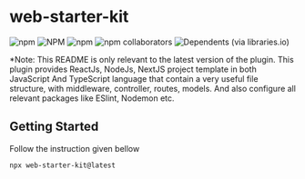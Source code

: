 # web-starter-kit
![npm](https://img.shields.io/npm/dt/web-starter-kit?style=flat-square)   ![NPM](https://img.shields.io/npm/l/web-starter-kit?style=flat-square)   ![npm](https://img.shields.io/npm/v/web-starter-kit?style=flat-square)   ![npm collaborators](https://img.shields.io/npm/collaborators/web-starter-kit?style=flat-square)   ![Dependents (via libraries.io)](https://img.shields.io/librariesio/dependents/npm/web-starter-kit?style=flat-square)

*Note: This README is only relevant to the latest version of the plugin.
This plugin provides ReactJs, NodeJs, NextJS project template in both JavaScript And TypeScript language that contain a very useful file structure, with middleware, controller, routes, models. And also configure all relevant packages like ESlint, Nodemon etc.

## Getting Started
Follow the instruction given bellow 

```shell
npx web-starter-kit@latest
```
